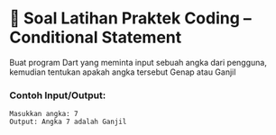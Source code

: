 # 📝 Soal Latihan Praktek Coding – Conditional Statement

Buat program Dart yang meminta input sebuah angka dari pengguna, kemudian tentukan apakah angka tersebut Genap atau Ganjil

### Contoh Input/Output:
```
Masukkan angka: 7
Output: Angka 7 adalah Ganjil
 ```